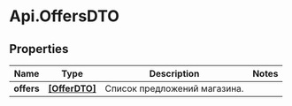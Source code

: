 # Api.OffersDTO

## Properties

Name | Type | Description | Notes
------------ | ------------- | ------------- | -------------
**offers** | [**[OfferDTO]**](OfferDTO.md) | Список предложений магазина. | 



